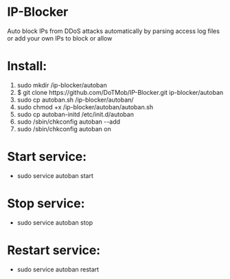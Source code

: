 # IP-Blocker
Auto block IPs from DDoS attacks automatically by parsing access log files or add your own IPs to block or allow

<h1>Install:</h1>  
<ol>
<li>sudo mkdir /ip-blocker/autoban</li> 
<li>$ git clone https://github.com/DoTMob/IP-Blocker.git ip-blocker/autoban</li>
<li>sudo cp autoban.sh /ip-blocker/autoban/</li>
<li>sudo chmod +x /ip-blocker/autoban/autoban.sh</li>
<li>sudo cp autoban-initd /etc/init.d/autoban</li>
<li>sudo /sbin/chkconfig autoban --add</li>
<li>sudo /sbin/chkconfig autoban on</li>
</ol>


<h1>Start service:</h1>
 <ul>
<li>sudo service autoban start</li>
</ul>
<h1>Stop service:</h1>
<ul>
<li>sudo service autoban stop</li>
</ul>
 
<h1>Restart service:</h1>
<ul>
<li>sudo service autoban restart</li>
</ul>
